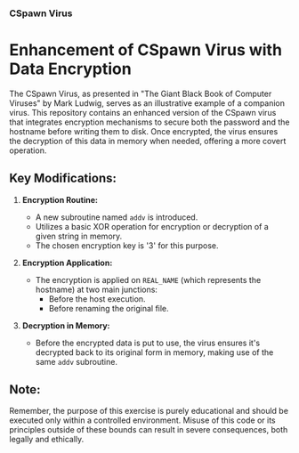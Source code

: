 ### CSpawn Virus

# Enhancement of CSpawn Virus with Data Encryption

The CSpawn Virus, as presented in "The Giant Black Book of Computer Viruses" by Mark Ludwig, serves as an illustrative example of a companion virus. This repository contains an enhanced version of the CSpawn virus that integrates encryption mechanisms to secure both the password and the hostname before writing them to disk. Once encrypted, the virus ensures the decryption of this data in memory when needed, offering a more covert operation.

## Key Modifications:

1. **Encryption Routine:**
   - A new subroutine named `addv` is introduced.
   - Utilizes a basic XOR operation for encryption or decryption of a given string in memory.
   - The chosen encryption key is '3' for this purpose.

2. **Encryption Application:**
   - The encryption is applied on `REAL_NAME` (which represents the hostname) at two main junctions:
     - Before the host execution.
     - Before renaming the original file.

3. **Decryption in Memory:**
   - Before the encrypted data is put to use, the virus ensures it's decrypted back to its original form in memory, making use of the same `addv` subroutine.

## Note:
Remember, the purpose of this exercise is purely educational and should be executed only within a controlled environment. Misuse of this code or its principles outside of these bounds can result in severe consequences, both legally and ethically.

